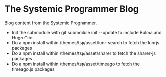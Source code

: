 # The Systemic Programmer Blog

Blog content from the Systemic Programmer.

- Init the submodule with git submodule init --update to include Bulma and Hugo Cite
- Do a npm install within /themes/tsp/asset/lunr-search to fetch the lunrjs packages
- Do a npm install within /themes/tsp/asset/sharer to fetch the sharer-js packages
- Do a npm install within /themes/tsp/asset/timeago to fetch the timeago.js packages
